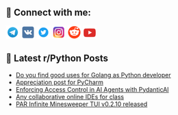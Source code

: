 ## 🔎 Connect with me:
[<img src="https://github.com/bullbesh/bullbesh/blob/main/images/Telegram.png" width="32" height="32" />](https://t.me/bullbesh)
[<img src="https://github.com/bullbesh/bullbesh/blob/main/images/VK.png" width="32" height="32" />](https://vk.com/bullbesh)
[<img src="https://github.com/bullbesh/bullbesh/blob/main/images/Twitter.png" width="32" height="32" />](https://twitter.com/bullbesh1)
[<img src="https://github.com/bullbesh/bullbesh/blob/main/images/Instagram.png" width="32" height="32" />](https://www.instagram.com/bullbesh)
[<img src="https://github.com/bullbesh/bullbesh/blob/main/images/Reddit.png" width="32" height="32" />](https://www.reddit.com/user/bullbesh)
[<img src="https://github.com/bullbesh/bullbesh/blob/main/images/YouTube.png" width="32" height="32" />](https://www.youtube.com/channel/UCtfjRs6uzgq5mfm8S06WTcg)

## 📕 Latest r/Python Posts
<!-- BLOG-POST-LIST:START -->
- [Do you find good uses for Golang as Python developer](https://www.reddit.com/r/Python/comments/1iumszd/do_you_find_good_uses_for_golang_as_python/)
- [Appreciation post for PyCharm](https://www.reddit.com/r/Python/comments/1iume26/appreciation_post_for_pycharm/)
- [Enforcing Access Control in AI Agents with PydanticAI](https://www.reddit.com/r/Python/comments/1iuizhk/enforcing_access_control_in_ai_agents_with/)
- [Any collaborative online IDEs for class](https://www.reddit.com/r/Python/comments/1iuimuc/any_collaborative_online_ides_for_class/)
- [PAR Infinite Minesweeper TUI v0.2.10 released](https://www.reddit.com/r/Python/comments/1iuf3yp/par_infinite_minesweeper_tui_v0210_released/)
<!-- BLOG-POST-LIST:END -->
